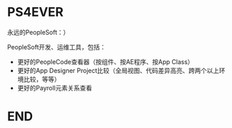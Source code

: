 # PS4EVER
永远的PeopleSoft：）

PeopleSoft开发、运维工具，包括：
- 更好的PeopleCode查看器（按组件、按AE程序、按App Class）
- 更好的App Designer Project比较（全局视图、代码差异高亮、跨两个以上环境比较，等等）
- 更好的Payroll元素关系查看



# END
